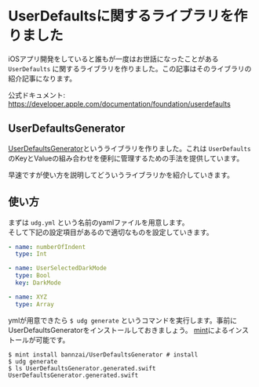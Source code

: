 # UserDefaultsに関するライブラリを作りました
iOSアプリ開発をしていると誰もが一度はお世話になったことがある `UserDefaults` に関するライブラリを作りました。この記事はそのライブラリの紹介記事になります。

公式ドキュメント: https://developer.apple.com/documentation/foundation/userdefaults

## UserDefaultsGenerator
[UserDefaultsGenerator](https://github.com/bannzai/UserDefaultsGenerator)というライブラリを作りました。これは `UserDefaults` のKeyとValueの組み合わせを便利に管理するための手法を提供しています。  

早速ですが使い方を説明してどういうライブラリかを紹介していきます。

## 使い方
まずは `udg.yml` という名前のyamlファイルを用意します。  
そして下記の設定項目があるので適切なものを設定していきます。

```yml
- name: numberOfIndent
  type: Int

- name: UserSelectedDarkMode
  type: Bool
  key: DarkMode

- name: XYZ
  type: Array
```

ymlが用意できたら `$ udg generate` というコマンドを実行します。事前にUserDefaultsGeneratorをインストールしておきましょう。 [mint](https://github.com/yonaskolb/Mint)によるインストールが可能です。

```shell
$ mint install bannzai/UserDefaultsGenerator # install
$ udg generate
$ ls UserDefaultsGenerator.generated.swift
UserDefaultsGenerator.generated.swift

```

